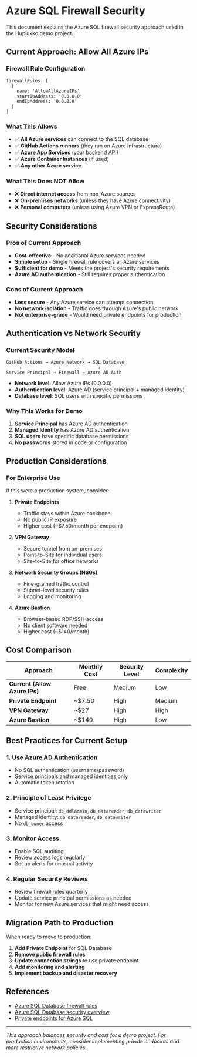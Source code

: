 # Azure SQL Firewall Security

This document explains the Azure SQL firewall security approach used in the Hupiukko demo project.

## Current Approach: Allow All Azure IPs

### Firewall Rule Configuration

```bicep
firewallRules: [
  {
    name: 'AllowAllAzureIPs'
    startIpAddress: '0.0.0.0'
    endIpAddress: '0.0.0.0'
  }
]
```

### What This Allows

- ✅ **All Azure services** can connect to the SQL database
- ✅ **GitHub Actions runners** (they run on Azure infrastructure)
- ✅ **Azure App Services** (your backend API)
- ✅ **Azure Container Instances** (if used)
- ✅ **Any other Azure service**

### What This Does NOT Allow

- ❌ **Direct internet access** from non-Azure sources
- ❌ **On-premises networks** (unless they have Azure connectivity)
- ❌ **Personal computers** (unless using Azure VPN or ExpressRoute)

## Security Considerations

### Pros of Current Approach

- **Cost-effective** - No additional Azure services needed
- **Simple setup** - Single firewall rule covers all Azure services
- **Sufficient for demo** - Meets the project's security requirements
- **Azure AD authentication** - Still requires proper authentication

### Cons of Current Approach

- **Less secure** - Any Azure service can attempt connection
- **No network isolation** - Traffic goes through Azure's public network
- **Not enterprise-grade** - Would need private endpoints for production

## Authentication vs Network Security

### Current Security Model

```
GitHub Actions → Azure Network → SQL Database
     ↓              ↓              ↓
Service Principal → Firewall → Azure AD Auth
```

- **Network level**: Allow Azure IPs (0.0.0.0)
- **Authentication level**: Azure AD (service principal + managed identity)
- **Database level**: SQL users with specific permissions

### Why This Works for Demo

1. **Service Principal** has Azure AD authentication
2. **Managed Identity** has Azure AD authentication
3. **SQL users** have specific database permissions
4. **No passwords** stored in code or configuration

## Production Considerations

### For Enterprise Use

If this were a production system, consider:

1. **Private Endpoints**

   - Traffic stays within Azure backbone
   - No public IP exposure
   - Higher cost (~$7.50/month per endpoint)

2. **VPN Gateway**

   - Secure tunnel from on-premises
   - Point-to-Site for individual users
   - Site-to-Site for office networks

3. **Network Security Groups (NSGs)**

   - Fine-grained traffic control
   - Subnet-level security rules
   - Logging and monitoring

4. **Azure Bastion**
   - Browser-based RDP/SSH access
   - No client software needed
   - Higher cost (~$140/month)

## Cost Comparison

| Approach                      | Monthly Cost | Security Level | Complexity |
| ----------------------------- | ------------ | -------------- | ---------- |
| **Current (Allow Azure IPs)** | Free         | Medium         | Low        |
| **Private Endpoint**          | ~$7.50       | High           | Medium     |
| **VPN Gateway**               | ~$27         | High           | High       |
| **Azure Bastion**             | ~$140        | High           | Low        |

## Best Practices for Current Setup

### 1. **Use Azure AD Authentication**

- No SQL authentication (username/password)
- Service principals and managed identities only
- Automatic token rotation

### 2. **Principle of Least Privilege**

- Service principal: `db_ddladmin`, `db_datareader`, `db_datawriter`
- Managed identity: `db_datareader`, `db_datawriter`
- No `db_owner` access

### 3. **Monitor Access**

- Enable SQL auditing
- Review access logs regularly
- Set up alerts for unusual activity

### 4. **Regular Security Reviews**

- Review firewall rules quarterly
- Update service principal permissions as needed
- Monitor for new Azure services that might need access

## Migration Path to Production

When ready to move to production:

1. **Add Private Endpoint** for SQL Database
2. **Remove public firewall rules**
3. **Update connection strings** to use private endpoint
4. **Add monitoring and alerting**
5. **Implement backup and disaster recovery**

## References

- [Azure SQL Database firewall rules](https://learn.microsoft.com/en-us/azure/azure-sql/database/firewall-configure)
- [Azure SQL Database security overview](https://learn.microsoft.com/en-us/azure/azure-sql/database/security-overview)
- [Private endpoints for Azure SQL](https://learn.microsoft.com/en-us/azure/azure-sql/database/private-endpoint-overview)

---

_This approach balances security and cost for a demo project. For production environments, consider implementing private endpoints and more restrictive network policies._
